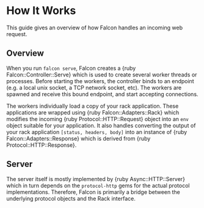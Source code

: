 # How It Works

This guide gives an overview of how Falcon handles an incoming web request.

## Overview

When you run `falcon serve`, Falcon creates a {ruby Falcon::Controller::Serve} which is used to create several worker threads or processes. Before starting the workers, the controller binds to an endpoint (e.g. a local unix socket, a TCP network socket, etc). The workers are spawned and receive this bound endpoint, and start accepting connections.

The workers individually load a copy of your rack application. These applications are wrapped using {ruby Falcon::Adapters::Rack} which modifies the incoming {ruby Protocol::HTTP::Request} object into an `env` object suitable for your application. It also handles converting the output of your rack application `[status, headers, body]` into an instance of {ruby Falcon::Adapters::Response} which is derived from {ruby Protocol::HTTP::Response}.

## Server

The server itself is mostly implemented by {ruby Async::HTTP::Server} which in turn depends on the `protocol-http` gems for the actual protocol implementations. Therefore, Falcon is primarily a bridge between the underlying protocol objects and the Rack interface.
